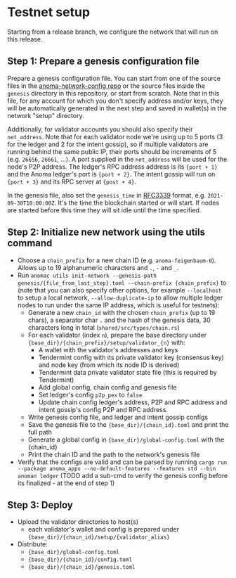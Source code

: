 # Testnet setup

Starting from a release branch, we configure the network that will run on this release.

## Step 1: Prepare a genesis configuration file

Prepare a genesis configuration file. You can start from one of the source files in the [anoma-network-config repo](https://github.com/heliaxdev/anoma-network-config/tree/master/src) or the source files inside the `genesis` directory in this repository, or start from scratch. Note that in this file, for any account for which you don't specify address and/or keys, they will be automatically generated in the next step and saved in wallet(s) in the network "setup" directory.

Additionally, for validator accounts you should also specify their `net_address`. Note that for each validator node we're using up to 5 ports (3 for the ledger and 2 for the intent gossip), so if multiple validators are running behind the same public IP, their ports should be increments of 5 (e.g. `26656`, `26661`, ...). A port supplied in the `net_address` will be used for the node's P2P address. The ledger's RPC address address is its `{port + 1}` and the Anoma ledger's port is `{port + 2}`. The intent gossip will run on `{port + 3}` and its RPC server at `{post + 4}`.

In the genesis file, also set the `genesis_time` in [RFC3339](https://www.ietf.org/rfc/rfc3339.txt) format, e.g. `2021-09-30T10:00:00Z`. It's the time the blockchain started or will start. If nodes are started before this time they will sit idle until the time specified.

## Step 2: Initialize new network using the utils command

- Choose a `chain_prefix` for a new chain ID (e.g. `anoma-feigenbaum-0`). Allows up to 19 alphanumeric characters and `.`, `-` and `_`.
- Run `anomac utils init-network --genesis-path genesis/{file_from_last_step}.toml --chain-prefix {chain_prefix}` to (note that you can also specify other options, for example `--localhost` to setup a local network, `--allow-duplicate-ip` to allow multiple ledger nodes to run under the same IP address, which is useful for testnets):
  - Generate a new `chain_id` with the chosen `chain_prefix` (up to 19 chars), a separator char `.` and the hash of the genesis data, 30 characters long in total (`shared/src/types/chain.rs`)
  - For each validator (index `n`), prepare the base directory under `{base_dir}/{chain_prefix}/setup/validator_{n}` with:
    - A wallet with the validator's addresses and keys
    - Tendermint config with its private validator key (consensus key) and node key (from which its node ID is derived)
    - Tendermint data private validator state file (this is required by Tendermint)
    - Add global config, chain config and genesis file
    - Set ledger's config `p2p_pex` to `false`
    - Update chain config ledger's address, P2P and RPC address and intent gossip's config P2P and RPC address.
  - Write genesis config file, and ledger and intent gossip configs
  - Save the genesis file to the `{base_dir}/{chain_id}.toml` and print the full path
  - Generate a global config in `{base_dir}/global-config.toml` with the {chain_id}
  - Print the chain ID and the path to the network's genesis file
- Verify that the configs are valid and can be parsed by running `cargo run --package anoma_apps --no-default-features --features std --bin anoman ledger` (TODO add a sub-cmd to verify the genesis config before its finalized - at the end of step 1)

## Step 3: Deploy

- Upload the validator directories to host(s)
  - each validator's wallet and config is prepared under `{base_dir}/{chain_id}/setup/{validator_alias}`
- Distribute:
  - `{base_dir}/global-config.toml`
  - `{base_dir}/{chain_id}/config.toml`
  - `{base_dir}/{chain_id}/genesis.toml`

